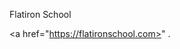 <!-- Write your HTML in this file -->
<a>Flatiron School</a>

<a href="https://flatironschool.com>" </a>.</p>
